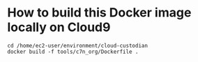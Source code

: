 # How to build this Docker image locally on Cloud9

```
cd /home/ec2-user/environment/cloud-custodian
docker build -f tools/c7n_org/Dockerfile .
```
